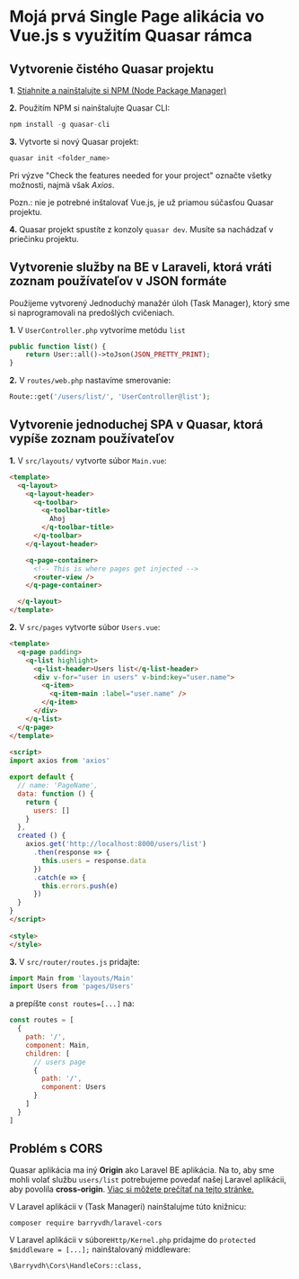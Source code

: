 # Mojá prvá Single Page alikácia vo Vue.js s využitím Quasar rámca


## Vytvorenie čistého Quasar projektu

**1**. [Stiahnite a nainštalujte si NPM (Node Package Manager)](https://nodejs.org/en/download/)

**2.** Použitím NPM si nainštalujte Quasar CLI:
```js
npm install -g quasar-cli
```

**3.** Vytvorte si nový Quasar projekt:
```js
quasar init <folder_name>
```
Pri výzve "Check the features needed for your project" označte všetky možnosti, najmä však *Axios*.

Pozn.: nie je potrebné inštalovať Vue.js, je už priamou súčasťou Quasar projektu.

**4.** Quasar projekt spustíte z konzoly ``quasar dev``. Musíte sa nachádzať v priečinku projektu.


## Vytvorenie služby na BE v Laraveli, ktorá vráti zoznam používateľov v JSON formáte

Použijeme vytvorený Jednoduchý manažér úloh (Task Manager), ktorý sme si naprogramovali na predošlých cvičeniach.

**1.** V ``UserController.php`` vytvoríme metódu ``list``
```php
public function list() {
    return User::all()->toJson(JSON_PRETTY_PRINT);
}
```
**2.** V ``routes/web.php`` nastavíme smerovanie:
```php
Route::get('/users/list/', 'UserController@list');
```

## Vytvorenie jednoduchej SPA v Quasar, ktorá vypíše zoznam používateľov

**1.** V ``src/layouts/`` vytvorte súbor ``Main.vue``:
```html
<template>
  <q-layout>
    <q-layout-header>
      <q-toolbar>
        <q-toolbar-title>
          Ahoj
        </q-toolbar-title>
      </q-toolbar>
    </q-layout-header>

    <q-page-container>
      <!-- This is where pages get injected -->
      <router-view />
    </q-page-container>

  </q-layout>
</template>
```

**2.** V ``src/pages`` vytvorte súbor ``Users.vue``:
```html
<template>
  <q-page padding>
    <q-list highlight>
      <q-list-header>Users list</q-list-header>
      <div v-for="user in users" v-bind:key="user.name">
        <q-item>
          <q-item-main :label="user.name" />
        </q-item>
      </div>
    </q-list>
  </q-page>
</template>
  
<script>
import axios from 'axios'

export default {
  // name: 'PageName',
  data: function () {
    return {
      users: []
    }
  },
  created () {
    axios.get('http://localhost:8000/users/list')
      .then(response => {
        this.users = response.data
      })
      .catch(e => {
        this.errors.push(e)
      })
  }
}
</script>
  
<style>
</style>
```


**3.** V ``src/router/routes.js`` pridajte:
```js
import Main from 'layouts/Main'
import Users from 'pages/Users'
```
a prepíšte ``const routes=[...]`` na:

```js
const routes = [
  {
    path: '/',
    component: Main,
    children: [
      // users page
      {
        path: '/',
        component: Users
      }
    ]
  }
]
```
## Problém s CORS
Quasar aplikácia ma iný **Origin** ako Laravel BE aplikácia. Na to, aby sme mohli volať službu ``users/list`` potrebujeme povedať našej Laravel aplikácii, aby povolila **cross-origin**. [Viac si môžete prečítať na tejto stránke.](https://enable-cors.org/)  

V Laravel aplikácii v (Task Manageri) nainštalujme túto knižnicu:
 
``composer require barryvdh/laravel-cors``

V Laravel aplikácii v súbore``Http/Kernel.php`` pridajme do   ``protected $middleware = [...];`` nainštalovaný middleware:
  
``\Barryvdh\Cors\HandleCors::class,``